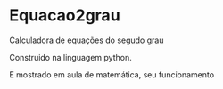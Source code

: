 # Equacao2grau
Calculadora de equações do segudo grau

Construido na linguagem python.

E mostrado em aula de matemática, seu funcionamento 
